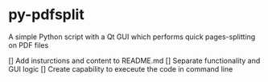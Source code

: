 # py-pdfsplit
A simple Python script with a Qt GUI which performs quick pages-splitting on PDF files

[] Add insturctions and content to README.md
[] Separate functionality and GUI logic
[] Create capability to execeute the code in command line
